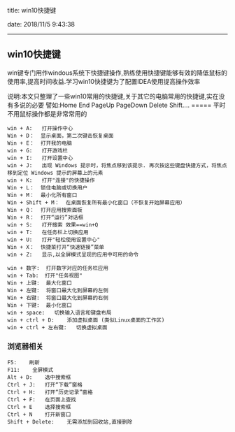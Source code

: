 title: win10快捷键

date: 2018/11/5 9:43:38 

------

## win10快捷键 ##

win键专门用作windous系统下快捷键操作,熟练使用快捷键能够有效的降低鼠标的使用率,提高时间收益.学习win10快捷键为了配置IDEA使用提高操作效率

说明:本文只整理了一些win10常用的快捷键,关于其它的电脑常用的快捷键,实在没有多说的必要
譬如:Home End PageUp PageDown Delete Shift.... ===== 平时不用鼠标操作都是非常常用的

	win + A:   打开操作中心
	Win + D：  显示桌面，第二次键击恢复桌面
	Win + E：  打开我的电脑
	win + G:   打开游戏栏
	win + I:   打开设置中心
	win + J:   出现 Windows 提示时，将焦点移到该提示. 再次按这些键盘快捷方式，将焦点移到定位 Windows 提示的屏幕上的元素
	win + K:   打开"连接"的快捷操作
	Win + L：  锁住电脑或切换用户
	Win + M：  最小化所有窗口
	Win + Shift + M：  在桌面恢复所有最小化窗口（不恢复开始屏幕应用）
	Win + Q：  打开应用搜索面板	
	Win + R：  打开“运行”对话框
	win + S:   打开搜索 效果==win+Q
	win + T:   在任务栏上切换应用
	win + U:   打开"轻松使用设置中心"
	Win + X：  快捷菜打开“快速链接”菜单
	win + Z:   显示,以全屏模式呈现的应用中可用的命令

</hr>

    win + 数字:  打开数字对应的任务栏应用   
    win + Tab:  打开"任务视图" 
    Win + 上键:  最大化窗口
    Win + 左键:  将窗口最大化到屏幕的左侧
    Win + 右键:  将窗口最大化到屏幕的右侧
    Win + 下键:  最小化窗口
    win + space:   切换输入语言和键盘布局
    win + ctrl + D:    添加虚拟桌面 (类似Linux桌面的工作区)
    win + ctrl + 左右键:   切换虚拟桌面

### 浏览器相关 ###
    F5:    刷新
    F11:    全屏模式
    Alt + D:    选中搜索框
    Ctrl + J:	打开“下载”窗格
    Ctrl + H:	打开“历史记录”窗格
    Ctrl + F:	在页面上查找
    Ctrl + E	选择搜索框
    Ctrl + N	打开新窗口
    Shift + Delete:    无需添加到回收站,直接删除




